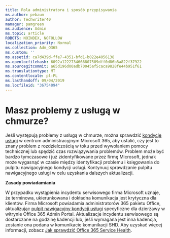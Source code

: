 ```yaml
---
title: Rola administratora i sposób przypisywania
ms.author: pebaum
author: Techwriter40
manager: pamgreen
ms.audience: Admin
ms.topic: article
ROBOTS: NOINDEX, NOFOLLOW
localization_priority: Normal
ms.collection: Adm_O365
ms.custom: ''
ms.assetid: ca7d439d-ffe7-4351-bfd1-b022e4056138
ms.openlocfilehash: 6092a1222734666807509dff0d86b8a822f37922
ms.sourcegitcommit: a65d196d00adb70045af5caca9828fe44b951f61
ms.translationtype: MT
ms.contentlocale: pl-PL
ms.lasthandoff: 09/04/2019
ms.locfileid: "36754094"
---
```

# <a name="experiencing-problems-with-a-cloud-service"></a>Masz problemy z usługą w chmurze?

Jeśli występują problemy z usługą w chmurze, można sprawdzić [kondycję usługi](https://admin.microsoft.com/AdminPortal/Home#/servicehealth) w centrum administracyjnym Microsoft 365, aby ustalić, czy jest to znany problem z rozdzielczością w toku przed wywołaniem pomocy technicznej lub spędzić czas rozwiązywania problemów. Problem może być bardzo tymczasowe i już zidentyfikowane przez firmę Microsoft, jednak może wygasnąć w czasie między identyfikacji problemu i księgowania do pulpitu nawigacyjnego kondycji usługi. Kontynuuj sprawdzanie pulpitu nawigacyjnego usługi w celu uzyskania dalszych aktualizacji.

**Zasady powiadamiania**

W przypadku wystąpienia incydentu serwisowego firma Microsoft uznaje, że terminowa, ukierunkowana i dokładna komunikacja jest krytyczna dla klientów. Firma Microsoft powiadamia administratorów 365 pakietu Office, aktualizując [pulpit nawigacyjny kondycji usługi](https://admin.microsoft.com/AdminPortal/Home#/servicehealth) specyficzne dla dzierżawy w witrynie Office 365 Admin Portal. Aktualizacje incydentu serwisowego są dostarczane na godzinę kadencji lub, jeśli wymagana jest inna kadencja, zostanie ona podana w komunikacie komunikacji SHD. Aby uzyskać więcej informacji, zobacz [Jak sprawdzić Office 365 Service Health](https://docs.microsoft.com/office365/enterprise/view-service-health).

